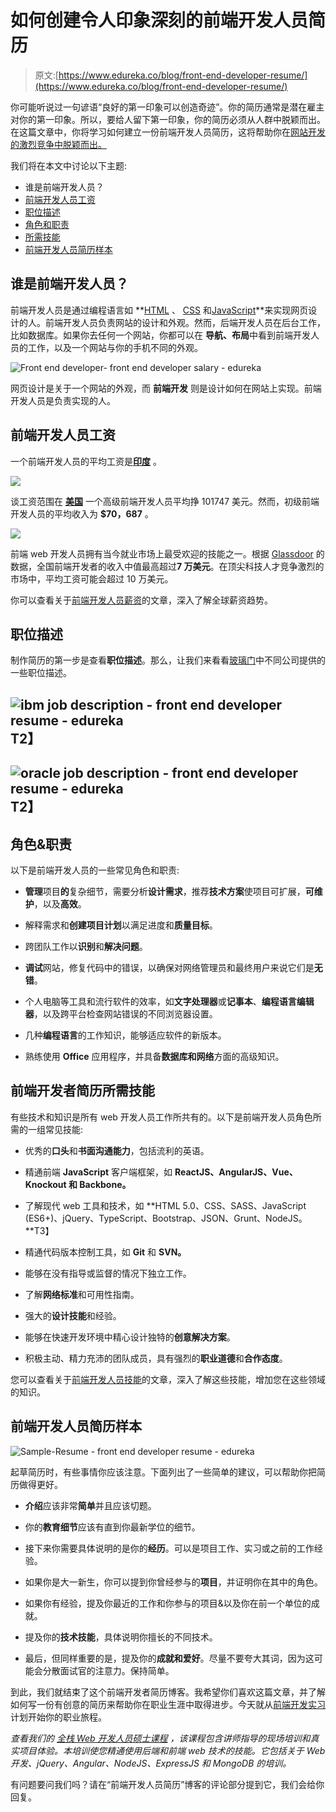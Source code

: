 # 如何创建令人印象深刻的前端开发人员简历

> 原文:[https://www.edureka.co/blog/front-end-developer-resume/](https://www.edureka.co/blog/front-end-developer-resume/)

你可能听说过一句谚语“良好的第一印象可以创造奇迹”。你的简历通常是潜在雇主对你的第一印象。所以，要给人留下第一印象，你的简历必须从人群中脱颖而出。在这篇文章中，你将学习如何建立一份前端开发人员简历，这将帮助你在[网站开发的激烈竞争中脱颖而出。](https://www.edureka.co/masters-program/full-stack-developer-training)

我们将在本文中讨论以下主题:

*   谁是前端开发人员？
*   [前端开发人员工资](#salary)
*   [职位描述](#job)
*   [角色和职责](#roles)
*   [所需技能](#skill)
*   [前端开发人员简历样本](#resume)

## 谁是前端开发人员？

前端开发人员是通过编程语言如  **[HTML](https://www.edureka.co/blog/what-is-html/) 、  [CSS](https://www.edureka.co/blog/what-is-css/) 和[JavaScript](https://www.edureka.co/blog/javascript-tutorial/)**来实现网页设计的人。前端开发人员负责网站的设计和外观。然而，后端开发人员在后台工作，比如数据库。如果你去任何一个网站，你都可以在  **导航、布局**中看到前端开发人员的工作，以及一个网站与你的手机不同的外观。

![Front end developer- front end developer salary - edureka](../Images/0a3d9bf776b98ef489c8045e36194b87.png)

网页设计是关于一个网站的外观，而  **前端开发** 则是设计如何在网站上实现。前端开发人员是负责实现的人。

## **前端开发人员工资**

一个前端开发人员的平均工资是[**印度**](https://www.payscale.com/research/IN/Job=Front_End_Developer_%2F_Engineer/Salary) 。

![](../Images/c1db4e08b46aef939035cfe8d44ef8f4.png)

谈工资范围在  [**美国**](https://www.payscale.com/research/US/Job=Front_End_Developer_%2F_Engineer/Salary) 一个高级前端开发人员平均挣 101747 美元。然而，初级前端开发人员的平均收入为 **$70，687** 。

![](../Images/dbd174129c2fa1a121273ff9dae64296.png)

前端 web 开发人员拥有当今就业市场上最受欢迎的技能之一。根据  [Glassdoor](https://www.glassdoor.co.in/) 的数据，全国前端开发者的收入中值最高超过**7 万美元**。在顶尖科技人才竞争激烈的市场中，平均工资可能会超过 10 万美元。

你可以查看关于[前端开发人员薪资](https://www.edureka.co/blog/front-end-developer-salary/)的文章，深入了解全球薪资趋势。

## **职位描述**

制作简历的第一步是查看**职位描述**。那么，让我们来看看[玻璃门](https://www.glassdoor.co.in)中不同公司提供的一些职位描述。

## **![ibm job description - front end developer resume - edureka](../Images/c16823221c005d88114eff7eb9160510.png)T2】**

## **![oracle job description - front end developer resume - edureka](../Images/920dd87d358c728ab841eaa439fd1dbe.png)T2】**

## **角色&职责**

以下是前端开发人员的一些常见角色和职责:

*   **管理**项目**的**复杂细节，需要分析**设计需求**，推荐**技术方案**使项目可扩展，**可维护**，以及**高效**。

*   解释需求和**创建项目计划**以满足进度和**质量目标**。

*   跨团队工作以**识别**和**解决问题**。

*   **调试**网站，修复代码中的错误，以确保对网络管理员和最终用户来说它们是**无错**。

*   个人电脑等工具和流行软件的效率，如**文字处理器**或**记事本**、**编程语言编辑器**，以及跨平台检查网站错误的不同浏览器设置。

*   几种**编程语言**的工作知识，能够适应软件的新版本。

*   熟练使用 **Office** 应用程序，并具备**数据库和网络**方面的高级知识。

## **前端开发者简历所需技能**

有些技术和知识是所有 web 开发人员工作所共有的。以下是前端开发人员角色所需的一组常见技能:

*   优秀的**口头**和**书面沟通能力**，包括流利的英语。

*   精通前端 **JavaScript** 客户端框架，如 **ReactJS、AngularJS、Vue、Knockout 和 Backbone。**

*   了解现代 web 工具和技术，如 **HTML 5.0、CSS、SASS、JavaScript (ES6+)、jQuery、TypeScript、Bootstrap、JSON、Grunt、NodeJS。**T3】

*   精通代码版本控制工具，如 **Git** 和 **SVN。**

*   能够在没有指导或监督的情况下独立工作。

*   了解**网络标准**和可用性指南。

*   强大的**设计技能**和经验。

*   能够在快速开发环境中精心设计独特的**创意解决方案**。

*   积极主动、精力充沛的团队成员，具有强烈的**职业道德**和**合作态度**。

您可以查看关于[前端开发人员技能](https://www.edureka.co/blog/front-end-developer-skills)的文章，深入了解这些技能，增加您在这些领域的知识。

## **前端开发人员简历样本**

![Sample-Resume - front end developer resume - edureka](../Images/3b929dfb7e3dd83116adedf596c65c66.png)

起草简历时，有些事情你应该注意。下面列出了一些简单的建议，可以帮助你把简历做得更好。

*   **介绍**应该非常**简单**并且应该切题。

*   你的**教育细节**应该有直到你最新学位的细节。

*   接下来你需要具体说明的是你的**经历**。可以是项目工作、实习或之前的工作经验。

*   如果你是大一新生，你可以提到你曾经参与的**项目**，并证明你在其中的角色。

*   如果你有经验，提及你最近的工作和你参与的项目&以及你在前一个单位的成就。

*   提及你的**技术技能**，具体说明你擅长的不同技术。

*   最后，但同样重要的是，提及你的**成就和爱好**。尽量不要夸大其词，因为这可能会分散面试官的注意力。保持简单。

到此，我们就结束了这个前端开发者简历博客。我希望你们喜欢这篇文章，并了解如何写一份有创意的简历来帮助你在职业生涯中取得进步。今天就从[前端开发实习](https://www.edureka.co/internship/full-stack-web-development)计划开始你的职业旅程。

*查看我们的  [全栈 Web 开发人员硕士课程](https://www.edureka.co/masters-program/full-stack-developer-training) ，该课程包含讲师指导的现场培训和真实项目体验。本培训使您精通使用后端和前端 web 技术的技能。它包括关于 Web 开发、jQuery、Angular、NodeJS、ExpressJS 和 MongoDB 的培训。*

有问题要问我们吗？请在“前端开发人员简历”博客的评论部分提到它，我们会给你回复。